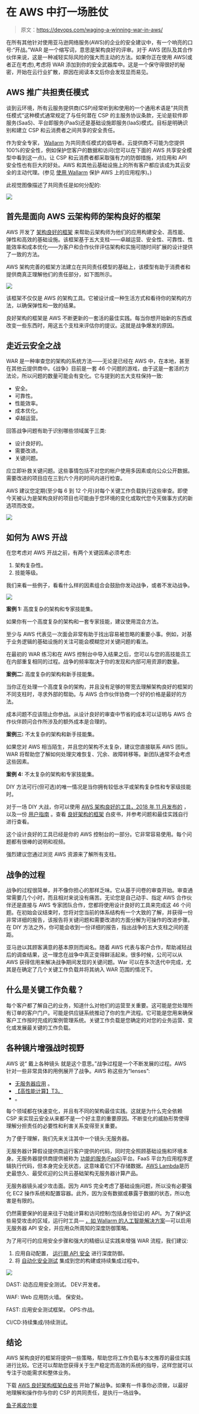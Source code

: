 # 在 AWS 中打一场胜仗

> 原文：<https://devops.com/waging-a-winning-war-in-aws/>

在所有其他针对使用亚马逊网络服务(AWS)的企业的安全建议中，有一个响亮的口号:“开战。”WAR 是一个缩写词，意思是架构良好的评审。对于 AWS 团队及其合作伙伴来说，这是一种减轻实际风险的强大而主动的方法。如果你正在使用 AWS(或者正在考虑),考虑将 WAR 添加到你的安全武器库中。这是一个保守得很好的秘密，开始在云行业扩散，原因在阅读本文后你会发现显而易见。

## **AWS 推广共担责任模式**

谈到云环境，所有云服务提供商(CSP)经常听到和使用的一个通用术语是“共同责任模式”这种模式通常规定了与任何潜在 CSP 的主服务协议条款，无论是软件即服务(SaaS)、平台即服务(PaaS)还是基础设施即服务(IaaS)模式。目标是明确识别和建立 CSP 和云消费者之间共享的安全责任。

作为安全专家， [Wallarm](https://wallarm.com) 为共同责任模式的倡导者。云提供商不可能为您提供 100%的安全性，例如保护您客户的数据和访问(您可以在下面的 AWS 共享安全模型中看到这一点)。让 CSP 和云消费者都采取强有力的防御措施，对应用和 API 安全性也有巨大的好处。AWS 和其他云基础设施上的所有客户都应该成为其云安全的主动代理。(参见 [使用 Wallarm](https://wallarm.com/resources/aws) 保护 AWS 上的应用程序)。)

此视觉图像描述了共同责任是如何分配的:

![](img/db68c14d275f4b95fe7a8065f8e02d05.png)

## **首先是面向 AWS 云架构师的架构良好的框架**

AWS 开发了 [架构良好的框架](https://d1.awsstatic.com/whitepapers/architecture/AWS_Well-Architected_Framework.pdf) 来帮助云架构师为他们的应用构建安全、高性能、弹性和高效的基础设施。该框架基于五大支柱——卓越运营、安全性、可靠性、性能效率和成本优化——为客户和合作伙伴评估架构和实施可随时间扩展的设计提供了一致的方法。

AWS 架构完善的框架方法建立在共同责任模型的基础上，该模型有助于消费者和提供商真正理解他们的责任部分，如下图所示。

![](img/573f3bb0c3ff823abb2acdfab1785e9a.png)

该框架不仅仅是 AWS 的架构工具。它被设计成一种生活方式和看待你的架构的方法，以确保弹性和一致的结果。

良好架构的框架是 AWS 不断更新的一套活的最佳实践。每当你想开始新的东西或改变一些东西时，用这五个支柱来评估你的提议。这就是战争爆发的原因。

## **走近云安全之战**

WAR 是一种审查您的架构的系统方法——无论是已经在 AWS 中，在本地，甚至在其他云提供商中。《战争》目前是一套 46 个问题的游戏，由于这是一套活的方法论，所以问题的数量可能会有变化。它与提到的五大支柱保持一致:

*   安全。
*   可靠性。
*   性能效率。
*   成本优化。
*   卓越运营。

回答战争问题有助于识别哪些领域属于三类:

*   设计良好的。
*   需要改进。
*   关键问题。

应立即补救关键问题。这些事情包括不对您的帐户使用多因素或向公众公开数据。需要改进的项目应在三到六个月的时间内进行检查。

AWS 建议您定期(至少每 6 到 12 个月)对每个关键工作负载执行这些审查。即使今天被认为是架构良好的项目也可能由于您环境的变化或取代您今天做事方式的新选项而改变。

![](img/cac1f3881e99a73c7841278d6bba6a66.png)

## **如何为 AWS 开战**

在您考虑对 AWS 开战之前，有两个关键因素必须考虑:

1.  架构复杂性。
2.  技能等级。

我们来看一些例子，看看什么样的因素组合会鼓励你发动战争，或者不发动战争。

![](img/9d5a59dcce2c7f31aed5b7eb7646478c.png)

**案例 1:** 高度复杂的架构和专家技能集。

如果你有一个高度复杂的架构和一套专家技能，建议使用混合方法。

至少与 AWS 代表见一次面会非常有助于找出容易被忽略的重要小事。例如，对基于业务逻辑的基础设施的关注可能会模糊您对关键问题的看法。

在最初的 WAR 练习和在 AWS 控制台中导入结果之后，您可以与您的高技能员工在内部重复相同的过程。战争的频率取决于你的发现和内部可用资源的数量。

**案例二:** 高度复杂的架构和新手技能集。

当你正在处理一个高度复杂的架构，并且没有足够的带宽去理解架构良好的框架的不同支柱时，寻求外部的帮助。与 AWS 合作伙伴协商一个好的价格是最好的方法。

成本问题不应该阻止你参战。从设计良好的审查中节省的成本可以证明与 AWS 合作伙伴顾问合作所涉及的额外成本是合理的。

**案例三:** 不太复杂的架构和新手技能集。

如果您对 AWS 相当陌生，并且您的架构不太复杂，建议您直接联系 AWS 团队。WAR 将帮助您了解如何处理灾难恢复、冗余、故障转移等。新团队通常不会考虑这些因素。

**案例 4:** 不太复杂的架构和专家技能集。

DIY 方法可行(但可选)的唯一情况是当你拥有较低水平或架构复杂性和专家级技能时。

对于一场 DIY 大战，你可以使用 [AWS 架构良好的工具，2018 年 11 月发布的](https://aws.amazon.com/well-architected-tool/) ，以及一份 [用户指南](https://docs.aws.amazon.com/wellarchitected/latest/userguide/) 。查看 [良好架构的框架](https://d1.awsstatic.com/whitepapers/architecture/AWS_Well-Architected_Framework.pdf) 白皮书，并参考问题和最佳实践自行进行查看。

这个设计良好的工具已经是你的 AWS 控制台的一部分。它非常容易使用。每个问题都有很棒的说明和视频。

强烈建议您通过浏览 AWS 资源来了解所有支柱。

## **战争的过程**

战争的过程很简单，并不像你担心的那样乏味。它从基于问卷的审查开始。审查通常需要几个小时，而且相对来说没有痛苦。无论您是自己动手、指定 AWS 合作伙伴还是直接与 AWS 专家团队合作，您都将使用设计良好的工具来完成这 46 个问题。在初始会议结束时，您将对您当前的体系结构有一个大致的了解，并获得一份非常详细的报告，该报告将关键问题和需要改进的方面分解为可操作的改进步骤。在 DIY 方法之外，你可能会收到一份详细的报告，指出战争的五大支柱之间的差距。

亚马逊以其顾客满意的基本原则而闻名。随着 AWS 代表与客户合作，帮助减轻战后的调查结果，这一理念在战争中真正变得鲜活起来。很多时候，公司可以从 AWS 获得信用来解决战争期间发现的关键问题。War 可以在多次迭代中完成，尤其是在确定了几个关键工作负载并将其纳入 WAR 范围的情况下。

## 什么是关键工作负载？

每个客户都了解自己的业务，知道什么对他们的运营至关重要。这可能是您处理所有订单的客户门户。可能是供应链系统推动了你的生产流程。它可能是您用来确保客户工作按时完成的案例管理系统。关键工作负载是您确定的对您的业务运营、变化或发展最关键的工作负载。

## **各种镜片增强战时视野**

AWS 说“ 戴上各种镜头 就是这个意思。”战争过程是一个不断发展的过程。AWS 针对一些非常具体的用例展开了战争。AWS 称这些为“lenses”:

*   [无服务器应用](https://d1.awsstatic.com/whitepapers/architecture/AWS-Serverless-Applications-Lens.pdf) 。
*   [【高性能计算】T3。](https://d1.awsstatic.com/whitepapers/architecture/AWS-HPC-Lens.pdf)
*   [](https://d1.awsstatic.com/whitepapers/architecture/AWS-IoT-Lens.pdf)。

每个领域都在快速变化，并且有不同的架构最佳实践。这就是为什么完全依赖 CSP 来实现云安全从来都不是一个好主意的重要原因。不断变化的威胁形势使得理解分担责任的必要性和利害关系变得至关重要。

为了便于理解，我们先来关注其中一个镜头:无服务器。

无服务器计算假设提供商运行客户提供的代码，同时完全照顾基础设施和环境本身。无服务器提供商提供被称为 [功能的服务(FaaS)](https://en.wikipedia.org/wiki/Function_as_a_service)平台。FaaS 平台为应用程序逻辑执行代码，但本身完全无状态，这意味着它们不存储数据。[AWS Lambda](https://en.wikipedia.org/wiki/Amazon_Lambda)是历史最悠久、最受欢迎的公共云基础架构无服务器计算产品。

无服务器镜头减少攻击面。因为 AWS 完全考虑了基础设施问题，所以没有必要强化 EC2 操作系统和配置容器。此外，因为没有数据或暴露于数据的状态，所以危害是有限的。

仍然需要保护的是来往于功能计算和访问控制(包括身份验证)的 API。为了保护这些易受攻击的区域，运行时工具— [，如 Wallarm 的人工智能解决方案](https://wallarm.com/products/advanced-cloud-native-waf)—可以启用无服务器 API 安全，并应用众所周知的深度防御策略。

为了用可行的应用安全步骤和强大的精细认证实践来增强 WAR 流程，我们建议:

1.  应用自动配置， [运行期 API 安全](https://wallarm.com/how-it-works) 进行深度防御。
2.  将 [自动化安全测试](https://wallarm.com/products/fast) 集成到您的构建或持续集成过程中。

![](img/ddf5bdc38f24e50770bee254484dc609.png)

DAST: 动态应用安全测试。 DEV:开发者。

WAF: Web 应用防火墙。 保安处。

FAST: 应用安全测试框架。 OPS:作战。

CI/CD:持续集成/持续测试。

## **结论**

AWS 架构良好的框架将提供一些策略，帮助您将工作负载与本文推荐的最佳实践进行比较。它还可以帮助您获得关于生产稳定而高效的系统的指导，这样您就可以专注于功能需求和整体业务。

下载 [AWS 良好架构框架白皮书](https://d1.awsstatic.com/whitepapers/architecture/AWS_Well-Architected_Framework.pdf) 开始了解战争。如果有一件事你必须做，以最好地理解和操作你与你的 CSP 的共同责任，是执行一场战争。

[鱼子酱皮尔曼](https://devops.com/author/kavya-pearlman/)